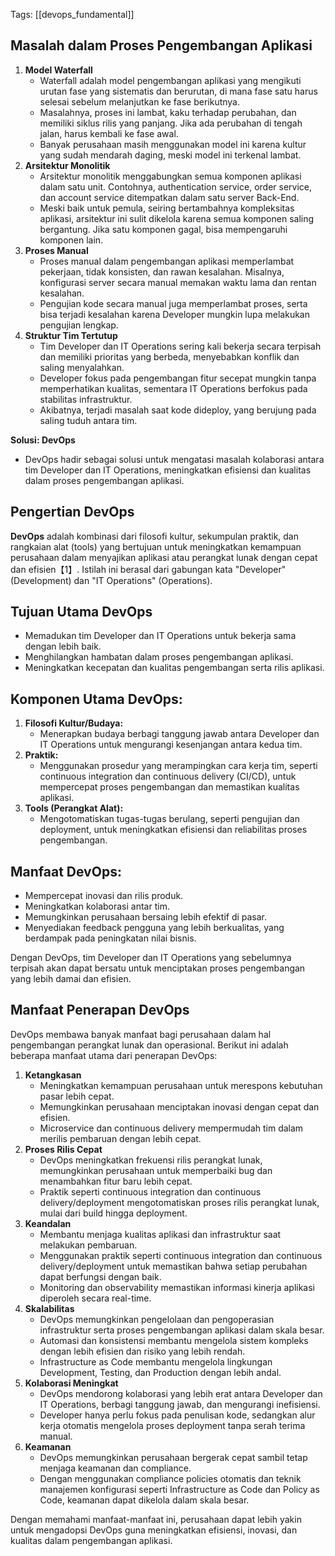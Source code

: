 Tags: [[devops_fundamental]]

## Masalah dalam Proses Pengembangan Aplikasi

1. **Model Waterfall**
    - Waterfall adalah model pengembangan aplikasi yang mengikuti urutan fase yang sistematis dan berurutan, di mana fase satu harus selesai sebelum melanjutkan ke fase berikutnya.
    - Masalahnya, proses ini lambat, kaku terhadap perubahan, dan memiliki siklus rilis yang panjang. Jika ada perubahan di tengah jalan, harus kembali ke fase awal.
    - Banyak perusahaan masih menggunakan model ini karena kultur yang sudah mendarah daging, meski model ini terkenal lambat.
2. **Arsitektur Monolitik**
    - Arsitektur monolitik menggabungkan semua komponen aplikasi dalam satu unit. Contohnya, authentication service, order service, dan account service ditempatkan dalam satu server Back-End.
    - Meski baik untuk pemula, seiring bertambahnya kompleksitas aplikasi, arsitektur ini sulit dikelola karena semua komponen saling bergantung. Jika satu komponen gagal, bisa mempengaruhi komponen lain.
3. **Proses Manual**
    - Proses manual dalam pengembangan aplikasi memperlambat pekerjaan, tidak konsisten, dan rawan kesalahan. Misalnya, konfigurasi server secara manual memakan waktu lama dan rentan kesalahan.
    - Pengujian kode secara manual juga memperlambat proses, serta bisa terjadi kesalahan karena Developer mungkin lupa melakukan pengujian lengkap.
4. **Struktur Tim Tertutup**
    - Tim Developer dan IT Operations sering kali bekerja secara terpisah dan memiliki prioritas yang berbeda, menyebabkan konflik dan saling menyalahkan.
    - Developer fokus pada pengembangan fitur secepat mungkin tanpa memperhatikan kualitas, sementara IT Operations berfokus pada stabilitas infrastruktur.
    - Akibatnya, terjadi masalah saat kode dideploy, yang berujung pada saling tuduh antara tim.

**Solusi: DevOps**

- DevOps hadir sebagai solusi untuk mengatasi masalah kolaborasi antara tim Developer dan IT Operations, meningkatkan efisiensi dan kualitas dalam proses pengembangan aplikasi.

## Pengertian DevOps

**DevOps** adalah kombinasi dari filosofi kultur, sekumpulan praktik, dan rangkaian alat (tools) yang bertujuan untuk meningkatkan kemampuan perusahaan dalam menyajikan aplikasi atau perangkat lunak dengan cepat dan efisien【1】. Istilah ini berasal dari gabungan kata "Developer" (Development) dan "IT Operations" (Operations).

## Tujuan Utama DevOps

- Memadukan tim Developer dan IT Operations untuk bekerja sama dengan lebih baik.
- Menghilangkan hambatan dalam proses pengembangan aplikasi.
- Meningkatkan kecepatan dan kualitas pengembangan serta rilis aplikasi.

## Komponen Utama DevOps:

1. **Filosofi Kultur/Budaya:**
    - Menerapkan budaya berbagi tanggung jawab antara Developer dan IT Operations untuk mengurangi kesenjangan antara kedua tim.
2. **Praktik:**
    - Menggunakan prosedur yang merampingkan cara kerja tim, seperti continuous integration dan continuous delivery (CI/CD), untuk mempercepat proses pengembangan dan memastikan kualitas aplikasi.
3. **Tools (Perangkat Alat):**
    - Mengotomatiskan tugas-tugas berulang, seperti pengujian dan deployment, untuk meningkatkan efisiensi dan reliabilitas proses pengembangan.

## Manfaat DevOps:

- Mempercepat inovasi dan rilis produk.
- Meningkatkan kolaborasi antar tim.
- Memungkinkan perusahaan bersaing lebih efektif di pasar.
- Menyediakan feedback pengguna yang lebih berkualitas, yang berdampak pada peningkatan nilai bisnis.

Dengan DevOps, tim Developer dan IT Operations yang sebelumnya terpisah akan dapat bersatu untuk menciptakan proses pengembangan yang lebih damai dan efisien.

## Manfaat Penerapan DevOps

DevOps membawa banyak manfaat bagi perusahaan dalam hal pengembangan perangkat lunak dan operasional. Berikut ini adalah beberapa manfaat utama dari penerapan DevOps:

1. **Ketangkasan**
    - Meningkatkan kemampuan perusahaan untuk merespons kebutuhan pasar lebih cepat.
    - Memungkinkan perusahaan menciptakan inovasi dengan cepat dan efisien.
    - Microservice dan continuous delivery mempermudah tim dalam merilis pembaruan dengan lebih cepat.
2. **Proses Rilis Cepat**
    - DevOps meningkatkan frekuensi rilis perangkat lunak, memungkinkan perusahaan untuk memperbaiki bug dan menambahkan fitur baru lebih cepat.
    - Praktik seperti continuous integration dan continuous delivery/deployment mengotomatiskan proses rilis perangkat lunak, mulai dari build hingga deployment.
3. **Keandalan**
    - Membantu menjaga kualitas aplikasi dan infrastruktur saat melakukan pembaruan.
    - Menggunakan praktik seperti continuous integration dan continuous delivery/deployment untuk memastikan bahwa setiap perubahan dapat berfungsi dengan baik.
    - Monitoring dan observability memastikan informasi kinerja aplikasi diperoleh secara real-time.
4. **Skalabilitas**
    - DevOps memungkinkan pengelolaan dan pengoperasian infrastruktur serta proses pengembangan aplikasi dalam skala besar.
    - Automasi dan konsistensi membantu mengelola sistem kompleks dengan lebih efisien dan risiko yang lebih rendah.
    - Infrastructure as Code membantu mengelola lingkungan Development, Testing, dan Production dengan lebih andal.
5. **Kolaborasi Meningkat**
    - DevOps mendorong kolaborasi yang lebih erat antara Developer dan IT Operations, berbagi tanggung jawab, dan mengurangi inefisiensi.
    - Developer hanya perlu fokus pada penulisan kode, sedangkan alur kerja otomatis mengelola proses deployment tanpa serah terima manual.
6. **Keamanan**
    - DevOps memungkinkan perusahaan bergerak cepat sambil tetap menjaga keamanan dan compliance.
    - Dengan menggunakan compliance policies otomatis dan teknik manajemen konfigurasi seperti Infrastructure as Code dan Policy as Code, keamanan dapat dikelola dalam skala besar.

Dengan memahami manfaat-manfaat ini, perusahaan dapat lebih yakin untuk mengadopsi DevOps guna meningkatkan efisiensi, inovasi, dan kualitas dalam pengembangan aplikasi.
